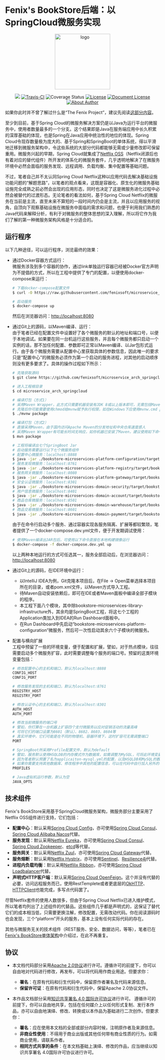 # Fenix's BookStore后端：以SpringCloud微服务实现


<p align="center">
  <a href="https://icyfenix.cn" target="_blank">
    <img width="180" src="https://icyfenix.cn/images/logo-color.png" alt="logo">
  </a>
</p>
<p align="center">
    <a href="https://icyfenix.cn"  style="display:inline-block"><img src="https://icyfenix.cn/images/Release-v1.svg"></a>
    <a href="https://travis-ci.com/fenixsoft/microservice_arch_springcloud" target="_blank"  style="display:inline-block"><img src="https://travis-ci.com/fenixsoft/microservice_arch_springcloud.svg?branch=master" alt="Travis-CI"></a>
    <a href='https://coveralls.io/github/fenixsoft/monolithic_arch_springboot?branch=master'><img src='https://coveralls.io/repos/github/fenixsoft/monolithic_arch_springboot/badge.svg?branch=master'  target="_blank"  style="display:inline-block" alt='Coverage Status' /></a>
    <a href="https://www.apache.org/licenses/LICENSE-2.0"  target="_blank" style="display:inline-block"><img src="https://icyfenix.cn/images/License-Apache.svg" alt="License"></a>
<a href="https://creativecommons.org/licenses/by/4.0/"  target="_blank" style="display:inline-block"><img src="https://icyfenix.cn/images/DocLicense-CC-red.svg" alt="Document License"></a>
    <a href="https://icyfenix.cn/introduction/about-me.html" target="_blank" style="display:inline-block"><img src="https://icyfenix.cn/images/Author-IcyFenix-blue.svg" alt="About Author"></a>
</p>


如果你此时并不曾了解过什么是“The Fenix Project”，建议先阅读<a href="https://icyfenix.cn/introduction/about-the-fenix-project.html">这部分内容</a>。

至少到目前，基于Spring Cloud的微服务解决方案仍是以Java为运行平台的微服务中，使用者数量最多的一个分支。这个结果即是Java在服务端应用中长久积累的深厚基础的体现，也是Spring在Java应用中统治性的地位的体现。Spring Cloud令现存数量极为庞大的、基于Spring和SpringBoot的单体系统，得以平滑地迁移到微服务架构中，令这些系统的大部分代码都能够无需或少量修改即可保留重用。微服务兴起的早期，Spring Cloud就集成了[Netflix OSS](https://netflix.github.io/)（Netflix闭源后也有着对应的替代组件）所开发的体系化的微服务套件，几乎透明地解决了在微服务环境中必然会面临的服务发现、远程调用、负载均衡、集中配置等基础问题。

不过，笔者自己并不太认同Spring Cloud Netflix这种以应用代码去解决基础设施功能问题的“解题思路”，以笔者的观点看来，这既是容器化、原生化的微服务基础设施完全成熟之前必然会出现的应用形态，同时也决定了这是微服务进化过程中必然会被替代的过渡形态。无论笔者的看法如何，基于Spring Cloud Netflix的微服务在当前是主流，直至未来不算短的一段时间内仍会是主流，并且以应用服务的视角，自顶向下观察基础设施在微服务中面临的需求和问题，也便于利用我们熟悉的Java代码来解释分析，有利于对微服务的整体思想的深入理解，所以将它作为我们了解的第一种微服务架构风格是十分适合的。

## 运行程序

以下几种途径，可以运行程序，浏览最终的效果：

- 通过Docker容器方式运行：<br/>微服务涉及到多个容器的协作，通过link单独运行容器已经被Docker官方声明为不提倡的方式，所以在工程中提供了专门的配置，以便使用docker-compose来运行：

  ```bash
  # 下载docker-compose配置文件
  $ curl -O https://raw.githubusercontent.com/fenixsoft/microservice_arch_springcloud/master/docker-compose.yml
  
  # 启动服务
  $ docker-compose up
  ```

  然后在浏览器访问：[http://localhost:8080](http://localhost:8080)

- 通过Git上的源码，以Maven编译、运行：<br/>由于笔者已经在配置文件中设置好了各个微服务的默认的地址和端口号，以便于本地调试。如果要在同一台机运行这些服务，并且每个微服务都只启动一个实例的话，那不加任何配置、参数即可正常以Maven编译、以Jar包形式运行。由于各个微服务需要从配置中心里获取具体的参数信息，因此唯一的要求只是“配置中心”的微服务必须作为第一个启动的服务进程，对其他的启动顺序则没有更多要求了。具体的操作过程如下所示：

  ``` bash
  # 克隆获取源码
  $ git clone https://github.com/fenixsoft/microservice_arch_springcloud.git
  
  # 进入工程根目录
  $ cd microservice_arch_springcloud
  
  # 编译打包（方式1）
  # 采用Maven Wrapper，此方式只需要机器安装有JDK 8或以上版本即可，无需包括Maven在内的其他任何依赖
  # 克隆后你可能需要使用chmod给mvnw赋予执行权限，如在Windows下应使用mvnw.cmd package代替以下命令
  $ ./mvnw package
  
  # 编译打包（方式2）
  # 直接采用Maven，由于国内访问Apache Maven的分发地址和中央仓库速度感人
  # 采用Maven Wrapper有可能长时间无响应，如你机器已安装了Maven，建议使用如下命令
  $ mvn package
  
  # 工程将编译出七个SpringBoot Jar
  # 启动服务需要运行以下七个微服务组件
  # 配置中心微服务：localhost:8888
  $ java -jar ./bookstore-microservices-platform-configuration/target/bookstore-microservice-platform-configuration-1.0.0-SNAPSHOT.jar
  # 服务发现微服务：localhost:8761
  $ java -jar ./bookstore-microservices-platform-registry/target/bookstore-microservices-platform-registry-1.0.0-SNAPSHOT.jar
  # 服务网关微服务：localhost:8080
  $ java -jar ./bookstore-microservices-platform-gateway/target/bookstore-microservices-platform-gateway-1.0.0-SNAPSHOT.jar
  # 安全认证微服务：localhost:8301
  $ java -jar ./bookstore-microservices-domain-security/target/bookstore-microservices-domain-security-1.0.0-SNAPSHOT.jar
  # 用户信息微服务：localhost:8401
  $ java -jar ./bookstore-microservices-domain-account/target/bookstore-microservices-domain-account-1.0.0-SNAPSHOT.jar
  # 商品仓库微服务：localhost:8501
  $ java -jar ./bookstore-microservices-domain-warehouse/target/bookstore-microservices-domain-warehouse-1.0.0-SNAPSHOT.jar
  # 商品交易微服务：localhost:8601
  $ java -jar ./bookstore-microservices-domain-payment/target/bookstore-microservices-domain-payment-1.0.0-SNAPSHOT.jar
  ```

  由于在命令行启动多个服务、通过容器实现各服务隔离、扩展等都较繁琐，笔者提供了一个docker-compose.dev.yml文件，便于开发期调试使用：

  ```bash
  # 使用Maven编译出JAR包后，可使用以下命令直接在本地构建镜像运行
  $ docker-compose -f docker-compose.dev.yml up
  ```

  以上两种本地运行的方式可任选其一，服务全部启动后，在浏览器访问：[http://localhost:8080](http://localhost:8080)<br/>

- 通过Git上的源码，在IDE环境中运行：

  - 以IntelliJ IDEA为例，Git克隆本项目后，在File -> Open菜单选择本项目所在的目录，或者pom.xml文件，以Maven方式导入工程。
  - 待Maven自动安装依赖后，即可在IDE或者Maven面板中编译全部子模块的程序。
  - 本工程下面八个模块，其中除bookstore-microservices-library-infrastructure外，其余均是SpringBoot工程，将这七个工程的Application类加入到IDEA的Run Dashboard面板中。
  - 在Run Dashboard中先启动“bookstore-microservices-platform-configuration”微服务，然后可一次性启动其余六个子模块的微服务。

- 配置与横向扩展<br/>工程中预留了一些的环境变量，便于配置和扩展，譬如，对于热点模块，往往需要启动多个微服务扩容，此时需要调整每个服务的端口号。预留的这类环境变量包括：

  ```bash
  # 修改配置中心的主机和端口，默认为localhost:8888
  CONFIG_HOST
  CONFIG_PORT
  
  # 修改服务发现的主机和端口，默认为localhost:8761
  REGISTRY_HOST
  REGISTRY_PORT
  
  # 修改认证中心的主机和端口，默认为localhost:8301
  AUTH_HOST
  AUTH_PORT
  
  # 修改当前微服务的端口号
  # 譬如，你打算在一台机器上扩容四个支付微服务以应对促销活动的流量高峰
  # 可将它们的端口设置为8601（默认）、8602、8603、8604等
  # 真实环境中，它们可能是在不同的物理机、容器环境下，这时扩容可无需调整端口
  PORT
  
  # SpringBoot所采用Profile配置文件，默认为default
  # 譬如，服务默认使用HSQLDB的内存模式作为数据库，如需调整为MySQL，可将此环境变量调整为mysql
  # 因为笔者默认预置了名为applicaiton-mysql.yml的配置，以及HSQLDB和MySQL的数据库脚本
  # 如果你需要支持其他数据库、修改程序中其他的配置信息，可以在代码中自行加入另外的初始化脚本
  PROFILES
  
  # Java虚拟机运行参数，默认为空
  JAVA_OPTS
  ```
  
## 技术组件

Fenix's BookStore采用基于SpringCloud微服务架构，微服务部分主要采用了Netflix OSS组件进行支持，它们包括：

- **配置中心**：默认采用[Spring Cloud Config](https://spring.io/projects/spring-cloud-config)，亦可使用[Spring Cloud Consul](https://spring.io/projects/spring-cloud-consul)、[Spring Cloud Alibaba Nacos](https://spring.io/projects/spring-cloud-alibaba)代替。
- **服务发现**：默认采用[Netflix Eureka](https://github.com/Netflix/eureka)，亦可使用[Spring Cloud Consul](https://spring.io/projects/spring-cloud-consul)、[Spring Cloud Zookeeper](https://spring.io/projects/spring-cloud-zookeeper)、[etcd](https://github.com/etcd-io/etcd)等代替。
- **服务网关**：默认采用[Netflix Zuul](https://github.com/Netflix/zuul)，亦可使用[Spring Cloud Gateway](https://spring.io/projects/spring-cloud-gateway)代替。
- **服务熔断**：默认采用[Netflix Hystrix](https://github.com/Netflix/Hystrix)，亦可使用[Sentinel](https://github.com/alibaba/Sentinel)、[Resilience4j](https://github.com/resilience4j/resilience4j)代替。
- **进程内负载均衡**：默认采用[Netfilix Ribbon](https://github.com/Netflix/ribbon)，亦可使用[Spring Cloud Loadbalancer](https://spring.io/guides/gs/spring-cloud-loadbalancer/)代替。
- **声明式HTTP客户端**：默认采用[Spring Cloud OpenFeign](https://spring.io/projects/spring-cloud-openfeign)。这个并没有代替的必要，访问远程服务而已，使用RestTemplete或者更底层的[OkHTTP](https://square.github.io/okhttp/)、[HTTPClient](https://hc.apache.org/httpcomponents-client-ga/)也能完成，多写点代码罢了。

尽管Netflix套件的使用人数很多，但由于Spring Cloud Netflix已进入维护模式，所以笔者均列出了上述组件的代替品。这些组件几乎都是声明式的，这保证了替代它们的成本相当低，只需要更换注解，修改配置，无需改动代码。你在阅读源码时也会发现，三个“platform”开头的服务，基本上没有任何实际代码的存在。

其他与微服务无关的技术组件（REST服务、安全、数据访问，等等），笔者已在<a href="https://icyfenix.cn/exploration/projects/monolithic_arch_springboot.html#技术组件">Fenix's BookStore单体架构</a>中介绍过，在此不再重复。


## 协议

- 本文档代码部分采用[Apache 2.0协议](https://www.apache.org/licenses/LICENSE-2.0)进行许可。遵循许可的前提下，你可以自由地对代码进行修改，再发布，可以将代码用作商业用途。但要求你：
  - **署名**：在原有代码和衍生代码中，保留原作者署名及代码来源信息。
  - **保留许可证**：在原有代码和衍生代码中，保留Apache 2.0协议文件。
  
- 本作品文档部分采用[知识共享署名 4.0 国际许可协议](http://creativecommons.org/licenses/by/4.0/)进行许可。 遵循许可的前提下，你可以自由地共享，包括在任何媒介上以任何形式复制、发行本作品，亦可以自由地演绎、修改、转换或以本作品为基础进行二次创作。但要求你：
  - **署名**：应在使用本文档的全部或部分内容时候，注明原作者及来源信息。
  - **非商业性使用**：不得用于商业出版或其他任何带有商业性质的行为。如需商业使用，请联系作者。
  - **相同方式共享的条件**：在本文档基础上演绎、修改的作品，应当继续以知识共享署名 4.0国际许可协议进行许可。